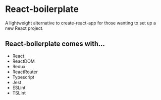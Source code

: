 # React-boilerplate

A lightweight alternative to create-react-app for those wanting to set up a new React project.

## React-boilerplate comes with...

* React
* ReactDOM
* Redux
* ReactRouter
* Typescript
* Jest
* ESLint
* TSLint
